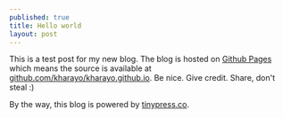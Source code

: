 ```yaml
---
published: true
title: Hello world
layout: post
---
```

This is a test post for my new blog. The blog is hosted on [Github Pages](http://pages.github.com/) which means the source is available at [github.com/kharayo/kharayo.github.io](http://github.com/kharayo/kharayo.github.io). Be nice. Give credit. Share, don't steal :)

By the way, this blog is powered by [tinypress.co](https://tinypress.co).